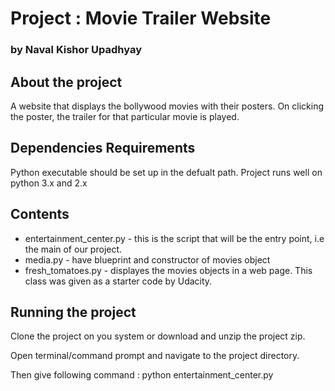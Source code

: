 # Project : Movie Trailer Website
### by Naval Kishor Upadhyay

## About the project

A website that displays the  bollywood movies with their posters. On clicking the poster, the trailer for that particular movie is played.

## Dependencies Requirements

Python executable should be set up in the defualt path. Project runs well on python 3.x and 2.x

## Contents

* entertainment_center.py - this is the script that will be the entry point, i.e the main of our project.
* media.py - have blueprint and constructor of movies object
* fresh_tomatoes.py - displayes the movies objects in a web page. This class was given as a starter code by Udacity.

## Running the project

Clone the project on you system or download and unzip the project zip.

Open terminal/command prompt and navigate to the project directory.

Then give following command : python entertainment_center.py
